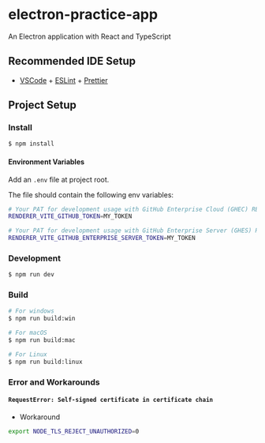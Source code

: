 # electron-practice-app

An Electron application with React and TypeScript

## Recommended IDE Setup

- [VSCode](https://code.visualstudio.com/) + [ESLint](https://marketplace.visualstudio.com/items?itemName=dbaeumer.vscode-eslint) + [Prettier](https://marketplace.visualstudio.com/items?itemName=esbenp.prettier-vscode)

## Project Setup

### Install

```bash
$ npm install
```
#### Environment Variables
Add an `.env` file at project root.

The file should contain the following env variables:
```bash
# Your PAT for development usage with GitHub Enterprise Cloud (GHEC) REST API.
RENDERER_VITE_GITHUB_TOKEN=MY_TOKEN

# Your PAT for development usage with GitHub Enterprise Server (GHES) REST API.
RENDERER_VITE_GITHUB_ENTERPRISE_SERVER_TOKEN=MY_TOKEN
```

### Development

```bash
$ npm run dev
```

### Build

```bash
# For windows
$ npm run build:win

# For macOS
$ npm run build:mac

# For Linux
$ npm run build:linux
```

### Error and Workarounds

#### `RequestError: Self-signed certificate in certificate chain`

* Workaround
```sh
export NODE_TLS_REJECT_UNAUTHORIZED=0
```
